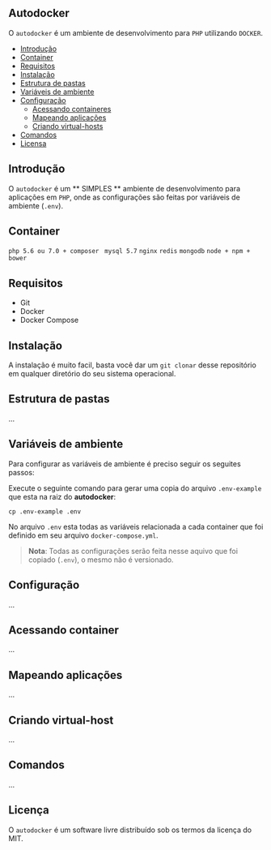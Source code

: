 ## Autodocker

O `autodocker` é um ambiente de desenvolvimento para `PHP` utilizando `DOCKER`.

* [Introdução](#introducao)
* [Container](#container)
* [Requisitos](#requisitos)
* [Instalação](#instalacao)
* [Estrutura de pastas](#estrutura-de-pastas)
* [Variáveis de ambiente](#variaveis-de-ambiente)
* [Configuração](#configuracao)
	* [Acessando containeres](#acessando-container)
	* [Mapeando aplicações](#mapeando-aplicacoes)
	* [Criando virtual-hosts](#criando-virtualhost)
* [Comandos](#comandos)
* [Licensa](#licenca)


<a name="introducao"></a>
## Introdução
O `autodocker` é um ** SIMPLES ** ambiente de desenvolvimento para aplicações em `PHP`, onde as configurações são feitas por variáveis de ambiente (`.env`).

<a name="container"></a>
## Container
`php 5.6 ou 7.0 + composer ` `mysql 5.7` `nginx` `redis` `mongodb` `node + npm + bower` 

<a name="requisitos"></a>
## Requisitos
* Git
* Docker
* Docker Compose

<a name="instalacao"></a>
## Instalação
A instalação é muito facil, basta você dar um `git clonar` desse repositório em qualquer diretório do seu sistema operacional.

<a name="estrutura-de-pastas"></a>
## Estrutura de pastas
...

<a name="variaveis-de-ambiente"></a>
## Variáveis de ambiente
Para configurar as variáveis de ambiente é preciso seguir os seguites passos:

Execute o seguinte comando para gerar uma copia do arquivo `.env-example` que esta na raiz do **autodocker**: 

``` shell
cp .env-example .env
```

No arquivo `.env` esta todas as variáveis relacionada a cada container que foi definido em seu arquivo `docker-compose.yml`.

> **Nota**: Todas as configurações serão feita nesse aquivo que foi copiado (`.env`), o mesmo não é versionado.

<a name="configuracao"></a>
## Configuração
...

<a name="acessando-container"></a>
## Acessando container
...

<a name="mapeando-aplicacoes"></a>
## Mapeando aplicações
...

<a name="criando-virtualhost"></a>
## Criando virtual-host
...

<a name="comandos"></a>
## Comandos
...

<a name="licenca"></a>
## Licença

O `autodocker` é um software livre distribuído sob os termos da licença do MIT.